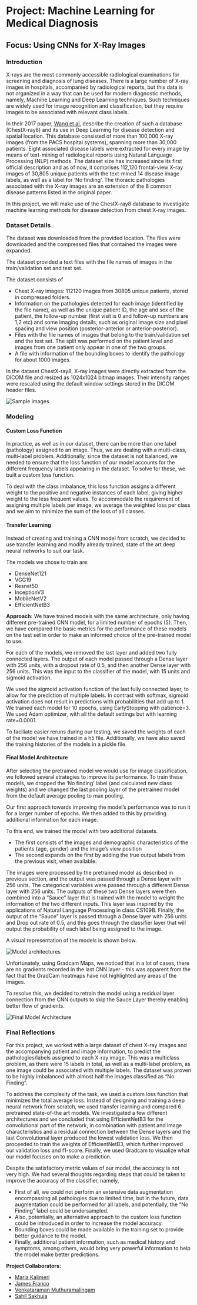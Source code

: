 # Project: Machine Learning for Medical Diagnosis
## Focus: Using CNNs for X-Ray Images

### Introduction

X-rays are the most commonly accessible radiological examinations for screening and diagnosis of lung diseases. There is a large number of X-ray images in hospitals, accompanied by radiological reports, but this data is not organized in a way that can be used for modern diagnostic methods, namely, Machine Learning and Deep Learning techniques. Such techniques are widely used for image recognition and classification, but they require images to be associated with relevant class labels.

In their 2017 paper, [Wang et al.](https://arxiv.org/abs/1705.02315) describe the creation of such a database (ChestX-ray8) and its use in Deep Learning for disease detection and spatial location. This database consisted of more than 100,000 X-ray images (from the PACS hospital systems), spanning more than 30,000 patients. Eight associated disease labels were extracted for every image by means of text-mining of radiological reports using Natural Language Processing (NLP) methods. The dataset size has increased since its first official description and as of now, it comprises 112,120 frontal-view X-ray images of 30,805 unique patients with the text-mined 14 disease image labels, as well as a label for ‘No finding’. The thoracic pathologies associated with the X-ray images are an extension of the 8 common disease patterns listed in the original paper.

In this project, we will make use of the ChestX-ray8 database to investigate machine learning methods for disease detection from chest X-ray images.

### Dataset Details

The dataset was downloaded from the provided location. The files were downloaded and the compressed files that contained the images were expanded.

The dataset provided a text files with the file names of images in the train/validation set and test set.

The dataset consists of

- Chest X-ray images: 112120 images from 30805 unique patients, stored in compressed folders.
- Information on the pathologies detected for each image (identified by the file name), as well as the unique patient ID, the age and sex of the patient, the follow-up number (first visit is 0 and follow-up numbers are 1,2 etc) and some imaging details, such as original image size and pixel spacing and view position (posterior-anterior or anterior-posterior).
- Files with the file names of images that belong to the train/validation set and the test set. The split was performed on the patient level and images from one patient only appear in one of the two groups.
- A file with information of the bounding boxes to identify the pathology for about 1000 images.

In the dataset ChestX-ray8, X-ray images were directly extracted from the DICOM file and resized as 1024x1024 bitmap images. Their intensity ranges were rescaled using the default window settings stored in the DICOM header files.

![Sample images](img_samples.png "Sample Images")

### Modeling

#### Custom Loss Function

In practice, as well as in our dataset, there can be more than one label (pathology) assigned to an image. Thus, we are dealing with a multi-class, multi-label problem. Additionally, since the dataset is not balanced, we needed to ensure that the loss function of our model accounts for the different frequency labels appearing in the dataset. To solve for these, we built a custom loss function.

To deal with the class imbalance, this loss function assigns a different weight to the positive and negative instances of each label, giving higher weight to the less frequent values. To accommodate the requirement of assigning multiple labels per image, we average the weighted loss per class and we aim to minimize the sum of the loss of all classes.

#### Transfer Learning

Instead of creating and training a CNN model from scratch, we decided to use transfer learning and modify already trained, state of the art deep neural networks to suit our task.

The models we chose to train are:
- DenseNet121
- VGG19
- Resnet50
- InceptionV3
- MobileNetV2
- EfficientNetB3

**Approach:** We have trained models with the same architecture, only having different pre-trained CNN model, for a limited number of epochs (5). Then, we have compared the basic metrics for the performance of these models on the test set in order to make an informed choice of the pre-trained model to use.

For each of the models, we removed the last layer and added two fully connected layers. The output of each model passed through a Dense layer with 256 units, with a dropout rate of 0.5, and then another Dense layer with 256 units. This was the input to the classifier of the model, with 15 units and sigmoid activation.

We used the sigmoid activation function of the last fully connected layer, to allow for the prediction of multiple labels. In contrast with softmax, sigmoid activation does not result in predictions with probabilities that add up to 1. We trained each model for 10 epochs, using EarlyStopping with patience=3. We used Adam optimizer, with all the default settings but with learning rate=0.0001.

To faciliate easier reruns during our testing, we saved the weights of each of the model we have trained in a h5 file. Additionally, we have also saved the training histories of the models in a pickle file.

#### Final Model Architecture

After selecting the pretrained model we would use for image classification, we followed several strategies to improve its performance. To train these models, we dropped the ‘No finding’ label (and calculated new class weights) and we changed the last pooling layer of the pretrained model from the default average pooling to max pooling.

Our first approach towards improving the model’s performance was to run it for a larger number of epochs. We then added to this by providing additional information for each image.

To this end, we trained the model with two additional datasets.
- The first consists of the images and demographic characteristics of the patients (age, gender) and the image’s view position
- The second expands on the first by adding the true output labels from the previous visit, when available.

The images were processed by the pretrained model as described in previous section, and the output was passed through a Dense layer with 256 units. The categorical variables were passed through a different Dense layer with 256 units. The outputs of these two Dense layers were then combined into a “Sauce” layer that is trained with the model to weight the information of the two different inputs. This layer was inspired by the applications of Natural Language Processing in class CS109B. Finally, the output of the “Sauce” layer is passed through a Dense layer with 256 units and Drop out rate of 0.5, and this goes through the classifier layer that will output the probability of each label being assigned to the image.

A visual representation of the models is shown below.

![Model architectures](img_model_archs_first3.png "Model Architectures")

Unfortunately, using Gradcam Maps, we noticed that in a lot of cases, there are no gradients recorded in the last CNN layer - this was apparent from the fact that the GradCam heatmaps have not highlighted any areas of the images.

To resolve this, we decided to retrain the model using a residual layer connection from the CNN outputs to skip the Sauce Layer thereby enabling better flow of gradients.

![Final Model Architecture](img_model_archs_final.png "Final Model Architecture")

### Final Reflections

For this project, we worked with a large dataset of chest X-ray images and the accompanying patient and image information, to predict the pathologies/labels assigned to each X-ray image. This was a multiclass problem, as there were 15 labels in total, as well as a multi-label problem, as one image could be associated with multiple labels. The dataset was proven to be highly imbalanced with almost half the images classified as “No Finding”.

To address the complexity of the task, we used a custom loss function that minimizes the total average loss. Instead of designing and training a deep neural network from scratch, we used transfer learning and compared 6 pretrained state-of-the art models. We investigated a few different architectures and we concluded that using EfficientNetB3 for the convolutional part of the network, in combination with patient and image characteristics and a residual connection between the Dense layers and the last Convolutional layer produced the lowest validation loss. We then proceeded to train the weights of EfficientNetB3, which further improved our validation loss and f1-score. Finally, we used Gradcam to visualize what our model focuses on to make a prediction.

Despite the satisfactory metric values of our model, the accuracy is not very high. We had several thoughts regarding steps that could be taken to improve the accuracy of the classifier, namely,
- First of all, we could not perform an extensive data augmentation encompassing all pathologies due to limited time, but in the future, data augmentation could be performed for all labels, and potentially, the “No Finding” label could be undersampled.
- Also, potentially, an alternative approach to the custom loss function could be introduced in order to increase the model accuracy.
- Bounding boxes could be made available in the training set to provide better guidance to the model.
- Finally, additional patient information, such as medical history and symptoms, among others, would bring very powerful information to help the model make better predictions.

**Project Collaborators:**
- [Maria Kalimeri](https://github.com/mkalimeri)
- [James Franco](https://github.com/jifdata)
- [Venkataraman Muthuramalingam](https://github.com/devfulcrum)
- [Sahil Sakhuja](https://github.com/sahilsakhuja)

